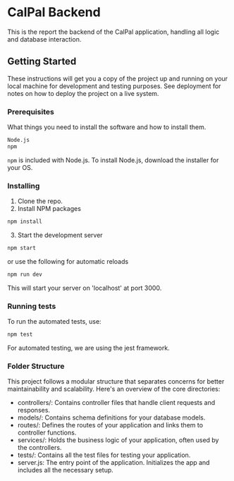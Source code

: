 # CalPal Backend

This is the report the backend of the CalPal application, handling all logic and database interaction.

## Getting Started

These instructions will get you a copy of the project up and running on your local machine for development and testing purposes. See deployment for notes on how to deploy the project on a live system.

### Prerequisites

What things you need to install the software and how to install them.

```bash
Node.js
npm
```

`npm` is included with Node.js. To install Node.js, download the installer for your OS.

### Installing

1. Clone the repo.
2. Install NPM packages

```bash
npm install
```

3. Start the development server

```bash
npm start
```

or use the following for automatic reloads

```bash
npm run dev
```

This will start your server on 'localhost' at port 3000.

### Running tests

To run the automated tests, use:

```bash
npm test
```

For automated testing, we are using the jest framework.

### Folder Structure

This project follows a modular structure that separates concerns for better maintainability and scalability. Here's an overview of the core directories:

- controllers/: Contains controller files that handle client requests and responses.
- models/: Contains schema definitions for your database models.
- routes/: Defines the routes of your application and links them to controller functions.
- services/: Holds the business logic of your application, often used by the controllers.
- tests/: Contains all the test files for testing your application.
- server.js: The entry point of the application. Initializes the app and includes all the necessary setup.
